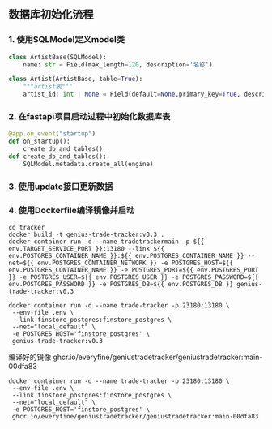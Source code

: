 ## 数据库初始化流程
### 1. 使用SQLModel定义model类
```python
class ArtistBase(SQLModel):
    name: str = Field(max_length=120, description='名称')

class Artist(ArtistBase, table=True):
    """artist表"""
    artist_id: int | None = Field(default=None,primary_key=True, description='id')
```
### 2. 在fastapi项目启动过程中初始化数据库表
```python
@app.on_event("startup")
def on_startup():
    create_db_and_tables()
def create_db_and_tables():
    SQLModel.metadata.create_all(engine)
```
### 3. 使用update接口更新数据

### 4. 使用Dockerfile编译镜像并启动
```shell
cd tracker
docker build -t genius-trade-tracker:v0.3 .
docker container run -d --name tradetrackermain -p ${{ env.TARGET_SERVICE_PORT }}:13180 --link ${{ env.POSTGRES_CONTAINER_NAME }}:${{ env.POSTGRES_CONTAINER_NAME }} --net=${{ env.POSTGRES_CONTAINER_NETWORK }} -e POSTGRES_HOST=${{ env.POSTGRES_CONTAINER_NAME }} -e POSTGRES_PORT=${{ env.POSTGRES_PORT }} -e POSTGRES_USER=${{ env.POSTGRES_USER }} -e POSTGRES_PASSWORD=${{ env.POSTGRES_PASSWORD }} -e POSTGRES_DB=${{ env.POSTGRES_DB }} genius-trade-tracker:v0.3

docker container run -d --name trade-tracker -p 23180:13180 \
 --env-file .env \
 --link finstore_postgres:finstore_postgres \
 --net="local_default" \
 -e POSTGRES_HOST='finstore_postgres' \
 genius-trade-tracker:v0.3

```
编译好的镜像
ghcr.io/everyfine/geniustradetracker/geniustradetracker:main-00dfa83
```shell
docker container run -d --name trade-tracker -p 23180:13180 \
 --env-file .env \
 --link finstore_postgres:finstore_postgres \
 --net="local_default" \
 -e POSTGRES_HOST='finstore_postgres' \
 ghcr.io/everyfine/geniustradetracker/geniustradetracker:main-00dfa83
```